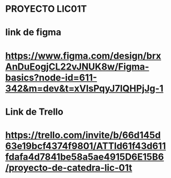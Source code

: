 # PROYECTO LIC01T

# link de figma 
# https://www.figma.com/design/brxAnDuEogjCL22vJNUK8w/Figma-basics?node-id=611-342&m=dev&t=xVlsPqyJ7IQHPjJg-1
# Link de Trello
# https://trello.com/invite/b/66d145d63e19bcf4374f9801/ATTId61f43d611fdafa4d7841be58a5ae4915D6E15B6/proyecto-de-catedra-lic-01t
